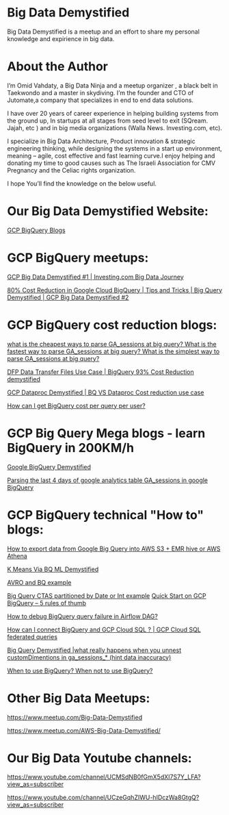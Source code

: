# Big Data Demystified
Big Data Demystified is a meetup and an effort to share my personal knowledge and expirience in big data.  

# About the Author
I’m Omid Vahdaty, a Big Data Ninja and a meetup organizer , a black belt in Taekwondo and a master in skydiving.
I’m the founder and CTO of Jutomate,a company that  specializes  in end to end data solutions.

I have over 20 years of career experience in helping building systems from the ground up, In startups at all stages from seed level to exit  (SQream. Jajah, etc ) and  in big media organizations (Walla News. Investing.com, etc).

I specialize in Big Data Architecture, Product innovation & strategic engineering thinking, while designing the systems in a start up environment, meaning – agile, cost effective and fast learning curve.I enjoy helping and donating my time to good causes such as The Israeli Association for CMV Pregnancy and the Celiac rights organization.

I hope You’ll find the knowledge on the below useful.


# Our Big Data Demystified Website:
[GCP BigQuery Blogs](https://big-data-demystified.ninja/bigquery-blogs/)

# GCP BigQuery meetups:

[GCP Big Data Demystified #1 | Investing.com Big Data Journey](https://big-data-demystified.ninja/2019/01/28/gcp-big-data-demystified-1-investing-com-big-data-journey/)

[80% Cost Reduction in Google Cloud BigQuery | Tips and Tricks | Big Query Demystified | GCP Big Data Demystified #2](https://big-data-demystified.ninja/2019/10/27/80-cost-reduction-in-google-cloud-bigquery-tips-and-tricks-big-query-demystified/)

# GCP BigQuery cost reduction blogs:
[what is the cheapest ways to parse GA_sessions at big query? What is the fastest way to parse GA_sessions at big query? What is the simplest way to parse GA_sessions at big query?](https://big-data-demystified.ninja/2019/05/19/what-is-the-cheapest-ways-to-parse-ga-sessions-at-big-query-what-is-the-fastest-way-to-parse-ga-sessions-at-big-query-what-is-the-simplest-way-to-parse-ga-sessions-at-big-query/)

[DFP Data Transfer Files Use Case | BigQuery 93% Cost Reduction demystified](https://big-data-demystified.ninja/2019/11/27/bigquery-sharded-table-loading-via-airflow-dynamic-workflow-template-fields-and-loop-dfp-data-transfer-files-use-case/)

[GCP Dataproc Demystified | BQ VS Dataproc Cost reduction use case](https://big-data-demystified.ninja/2019/11/24/gcp-dataproc-demystified-bq-vs-dataproc-cost-reduction-use-case/)

[How can I get BigQuery cost per query per user?](https://big-data-demystified.ninja/2019/09/19/bigquery-cost-per-query-per-user/)

# GCP Big Query Mega blogs - learn BigQuery in 200KM/h
[Google BigQuery Demystified](https://big-data-demystified.ninja/2019/07/21/google-bigquery-demystified/)

[Parsing the last 4 days of google analytics table GA_sessions in google BigQuery](https://big-data-demystified.ninja/2019/05/05/parsing-the-last-4-days-of-qa-sessions-in-google-bigquery/)


# GCP BigQuery technical "How to" blogs:
[How to export data from Google Big Query into AWS S3 + EMR hive or AWS Athena](https://big-data-demystified.ninja/2018/05/27/how-to-export-data-from-google-big-query-into-aws-s3-emr-hive/)

[K Means Via BQ ML Demystified](https://big-data-demystified.ninja/2019/12/18/k-means-via-bq-ml-demystified/)

[AVRO and BQ example](https://big-data-demystified.ninja/2019/12/07/avro-and-bq-example/)

[Big Query CTAS partitioned by Date or Int example](https://big-data-demystified.ninja/2019/11/13/big-query-ctas-partitioned-by-example/)
[Quick Start on GCP BigQuery – 5 rules of thumb](https://big-data-demystified.ninja/2019/11/06/quick-start-on-gcp-bigquery-5-rules-of-thumb/)

[How to debug BigQuery query failure in Airflow DAG?](https://big-data-demystified.ninja/2019/11/03/how-to-debug-bigquery-query-failure-in-airflow-dag/)

[How can I connect BigQuery and GCP Cloud SQL ? | GCP Cloud SQL federated queries](https://big-data-demystified.ninja/2019/10/15/how-can-i-connect-bigquery-and-gcp-cloud-sql-gcp-cloud-sql-federated-queries/)

[Big Query Demystified |what really happens when you unnest customDimentions in ga_sessions_* (hint data inaccuracy)](https://big-data-demystified.ninja/2019/01/16/big-query-demystified-data-inaccuracy-happens-when-you-unset-customdimentins-in-ga_sessions_/)

[When to use BigQuery? When not to use BigQuery?](https://big-data-demystified.ninja/2020/04/06/when-to-use-bigquery-when-not-to-use-bigquery/)

# Other Big Data Meetups:

https://www.meetup.com/Big-Data-Demystified

https://www.meetup.com/AWS-Big-Data-Demystified/

# Our Big Data Youtube channels:

https://www.youtube.com/channel/UCMSdNB0fGmX5dXI7S7Y_LFA?view_as=subscriber

https://www.youtube.com/channel/UCzeGqhZIWU-hIDczWa8GtgQ?view_as=subscriber

